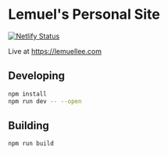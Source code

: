 # Lemuel's Personal Site

[![Netlify Status](https://api.netlify.com/api/v1/badges/45350a5c-bdf7-48e4-a2ca-26332fc3c7ae/deploy-status)](https://app.netlify.com/sites/lemuelppua/deploys)

Live at https://lemuellee.com

## Developing

```bash
npm install
npm run dev -- --open
```

## Building

```bash
npm run build
```
